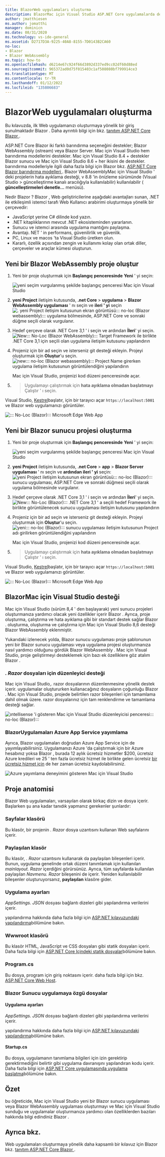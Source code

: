 ```yaml
---
title: BlazorWeb uygulamaları oluşturma
description: BlazorMac için Visual Studio ASP.NET Core uygulamalarda destek hakkında bilgi sağlar.
author: jmatthiesen
ms.author: jomatthi
manager: dominicn
ms.date: 08/31/2020
ms.technology: vs-ide-general
ms.assetid: D2717D3A-9225-40A8-8155-7D0143B2CA60
no-loc:
- Blazor
- Blazor WebAssembly
ms.topic: how-to
ms.openlocfilehash: d6214e67c924f66d3892d337ed9cc02df60d88ed
ms.sourcegitcommit: 965372ad0d75f015403c1af508080bf799914ce3
ms.translationtype: MT
ms.contentlocale: tr-TR
ms.lasthandoff: 01/12/2022
ms.locfileid: "135806683"
---
```

# <a name="create-blazor-web-apps"></a>BlazorWeb uygulamaları oluşturma

Bu kılavuzda, ilk Web uygulamanızı oluşturmaya yönelik bir giriş sunulmaktadır Blazor . Daha ayrıntılı bilgi için bkz. [tanıtım ASP.NET Core Blazor ](/aspnet/core/blazor/index).

ASP.NET Core Blazor iki farklı barındırma seçeneğini destekler; Blazor WebAssembly (ıstream) veya Blazor Server. Mac için Visual Studio hem barındırma modellerini destekler. Mac için Visual Studio 8.4 + destekler Blazor sunucu ve Mac için Visual Studio 8.6 + her ikisini de destekler. barındırma modelleriyle ilgili daha fazla bilgi için Blazor bkz. [ASP.NET Core Blazor barındırma modelleri ](/aspnet/core/blazor/hosting-models?view=aspnetcore-3.1&preserve-view=true). Blazor WebAssemblyMac için Visual Studio ' deki projelerin hata ayıklama desteği, v 8.8 'in önizleme sürümünde (Visual Studio > güncelleştirme kanalı aracılığıyla kullanılabilir) kullanılabilir ( **güncelleştirmeleri denetle...** menüsü).

Nedir Blazor ? Blazor , Web geliştiricilerine aşağıdaki avantajları sunan, .NET ile etkileşimli istemci tarafı Web Kullanıcı arabirimi oluşturmaya yönelik bir çerçevedir:

* JavaScript yerine C# dilinde kod yazın.
* .NET kitaplıklarının mevcut .NET ekosisteminden yararlanın.
* Sunucu ve istemci arasında uygulama mantığını paylaşma.
* Avantajı. NET ' in performans, güvenilirlik ve güvenlik.
* PC, Linux ve macos 'ta Visual Studio üretken olun.
* Kararlı, özellik açısından zengin ve kullanımı kolay olan ortak diller, çerçeveler ve araçlar kümesi oluşturun.

## <a name="create-a-new-blazor-webassembly-project"></a>Yeni bir Blazor WebAssembly proje oluştur
1. Yeni bir proje oluşturmak için **Başlangıç penceresinde** **Yeni** ' yi seçin:

   ![yeni seçim vurgulanmış şekilde başlangıç penceresi Mac için Visual Studio](media/blazor-new-project.png)

1. **yeni Project** iletişim kutusunda, **.net Core** > **uygulama** > **Blazor WebAssembly uygulaması** ' nı seçin ve **ileri ' yi** seçin ![ . yeni Project iletişim kutusunun ekran görüntüsü::: no-loc (Blazor webassembly)::: uygulama bölmesinde, ASP.NET Core ve sonraki düğme seçili olarak vurgulanır.](media/blazor-wasm-project-template.png)

1. Hedef çerçeve olarak .NET Core 3,1 ' i seçin ve ardından **İleri**' yi seçin. 
   ![New::: No-Loc (Blazor WebAssembly)::: Target Framework ile birlikte .NET Core 3,1 için seçili olan uygulama iletişim kutusunu yapılandırın](media/blazor-wasm-select-target-framework.png)

1. Projeniz için bir ad seçin ve isterseniz git desteği ekleyin. Projeyi oluşturmak için **Oluştur**'u seçin.
    ![new::: no-loc (Blazor webassembly)::: Project Name girerken uygulama iletişim kutusunun görüntülendiğini yapılandırın](media/blazor-wasm-name-project.png)

   Mac için Visual Studio, projenizi kod düzeni penceresinde açar.

1.   >  Uygulamayı çalıştırmak için **hata ayıklama olmadan başlatmayı** Çalıştır ' ı seçin.

   Visual Studio, [Kestrel](/aspnet/core/fundamentals/servers/kestrel)başlatır, için bir tarayıcı açar `https://localhost:5001` ve Blazor web uygulamanızı görüntüler.

   ![::: No-Loc (Blazor)::: Microsoft Edge Web App](media/blazor-new-app-in-edge.png)

## <a name="creating-a-new-blazor-server-project"></a>Yeni bir Blazor sunucu projesi oluşturma

1. Yeni bir proje oluşturmak için **Başlangıç penceresinde** **Yeni** ' yi seçin:

   ![yeni seçim vurgulanmış şekilde başlangıç penceresi Mac için Visual Studio](media/blazor-new-project.png)
1. **yeni Project** iletişim kutusunda, **.net Core** > **app** > **Blazor Server uygulaması** ' nı seçin ve **ardından ileri ' yi** seçin: ![ yeni Project iletişim kutusunun ekran görüntüsü::: no-loc (Blazor)::: sunucu uygulaması, ASP.NET Core ve sonraki düğmesi seçili olarak uygulama bölmesinde vurgulanır.](media/blazor-project-template.png)

1. Hedef çerçeve olarak .NET Core 3,1 ' i seçin ve ardından **İleri**' yi seçin. 
   ![New::: No-Loc (Blazor)::: .NET Core 3,1 ' a seçili hedef Framework ile birlikte görüntülenecek sunucu uygulaması iletişim kutusunu yapılandırın](media/blazor-select-target-framework.png)

1. Projeniz için bir ad seçin ve isterseniz git desteği ekleyin. Projeyi oluşturmak için **Oluştur**'u seçin.
   ![yeni::: no-loc (Blazor)::: sunucu uygulaması iletişim kutusunun Project adı girilirken görüntülendiğini yapılandırın](media/blazor-name-project.png)

   Mac için Visual Studio, projenizi kod düzeni penceresinde açar.
1.   >  Uygulamayı çalıştırmak için **hata ayıklama olmadan başlatmayı** Çalıştır ' ı seçin.

   Visual Studio, [Kestrel](/aspnet/core/fundamentals/servers/kestrel)başlatır, için bir tarayıcı açar `https://localhost:5001` ve Blazor web uygulamanızı görüntüler.

   ![::: No-Loc (Blazor)::: Microsoft Edge Web App](media/blazor-new-app-in-edge.png)

## <a name="blazor-support-in-visual-studio-for-mac"></a>BlazorMac için Visual Studio desteği

Mac için Visual Studio (sürüm 8,4 ' den başlayarak) yeni sunucu projeleri oluşturmanıza yardımcı olacak yeni özellikler içerir Blazor . Ayrıca, proje oluşturma, çalıştırma ve hata ayıklama gibi bir standart destek sağlar Blazor . oluşturma, oluşturma ve çalıştırma için Mac için Visual Studio 8,6 desteği Blazor WebAssembly eklenmiştir.

Yukarıdaki izlenecek yolda, Blazor sunucu uygulaması proje şablonunun yeni bir Blazor sunucu uygulaması veya uygulama projesi oluşturmanıza nasıl yardımcı olduğunu gördük Blazor WebAssembly . Mac için Visual Studio, proje geliştirmeyi desteklemek için bazı ek özelliklere göz atalım Blazor .

### <a name="editor-support-for-razor-files"></a>*. Razor* dosyaları için düzenleyici desteği
Mac için Visual Studio,. razor dosyalarının düzenlenmesine yönelik destek içerir. uygulamalar oluştururken kullanacağınız dosyaların çoğunluğu Blazor . Mac için Visual Studio, projede belirtilen razor bileşenleri için tamamlama dahil olmak üzere. razor dosyalarınız için tam renklendirme ve tamamlama desteği sağlar.

![ıntellisense 'i gösteren Mac için Visual Studio düzenleyicisi penceresi::: no-loc (Blazor):::](media/blazor-intellisense.png)

### <a name="publishing-blazor-applications-to-azure-app-service"></a>BlazorUygulamaları Azure App Service yayımlama
Ayrıca, Blazor uygulamaları doğrudan Azure App Service için de yayımlayabilirsiniz. Uygulamanızı Azure 'da çalıştırmak için bir Azure hesabınız yoksa Blazor , burada 12 aylık ücretsiz hizmetler $200, ücretsiz Azure kredileri ve 25 ' ten fazla ücretsiz hizmet ile birlikte gelen ücretsiz [bir ücretsiz hizmet için](https://azure.microsoft.com/free) de her zaman ücretsiz kaydolabilirsiniz.

![Azure yayımlama deneyimini gösteren Mac için Visual Studio](media/blazor-azure-publish.png)

## <a name="project-anatomy"></a>Proje anatomisi

Blazor Web uygulamaları, varsayılan olarak birkaç dizin ve dosya içerir. Başlarken şu ana kadar tanıdık yapmanız gerekenler şunlardır:

### <a name="pages-folder"></a>Sayfalar klasörü

Bu klasör, bir projenin *. Razor* dosya uzantısını kullanan Web sayfalarını içerir.

### <a name="shared-folder"></a>Paylaşılan klasör

Bu klasör, *. Razor* uzantısını kullanarak da paylaşılan bileşenleri içerir. Bunun, uygulama genelinde ortak düzeni tanımlamak için kullanılan *mainlayout. Razor* içerdiğini görürsünüz. Ayrıca, tüm sayfalarda kullanılan paylaşılan *Navmenu. Razor* bileşenini de içerir. Yeniden kullanılabilir bileşenler oluşturuyorsanız, **paylaşılan** klasöre gider.

### <a name="app-settings"></a>Uygulama ayarları

*AppSettings. JSON* dosyası bağlantı dizeleri gibi yapılandırma verilerini içerir.

yapılandırma hakkında daha fazla bilgi için [ASP.NET kılavuzundaki yapılandırma](/aspnet/core/fundamentals/configuration/index)bölümüne bakın.

### <a name="wwwroot-folder"></a>Wwwroot klasörü

Bu klasör HTML, JavaScript ve CSS dosyaları gibi statik dosyaları içerir. Daha fazla bilgi için [ASP.NET Core Içindeki statik dosyalar](/aspnet/core/fundamentals/static-files)bölümüne bakın.

### <a name="programcs"></a>Program.cs

Bu dosya, program için giriş noktasını içerir. daha fazla bilgi için bkz. [ASP.NET Core Web Host](/aspnet/core/fundamentals/host/web-host).

### <a name="blazor-server-app-specific-files"></a>Blazor Sunucu uygulamaya özgü dosyalar
#### <a name="app-settings"></a>Uygulama ayarları

*AppSettings. JSON* dosyası bağlantı dizeleri gibi yapılandırma verilerini içerir.

yapılandırma hakkında daha fazla bilgi için [ASP.NET kılavuzundaki yapılandırma](/aspnet/core/fundamentals/configuration/index)bölümüne bakın.

#### <a name="startupcs"></a>Startup.cs

Bu dosya, uygulamanın tanımlama bilgileri için izin gerektirip gerektirmediğini belirtir gibi uygulama davranışını yapılandıran kodu içerir. Daha fazla bilgi için [ASP.NET Core uygulamasında uygulama başlatma](/aspnet/core/fundamentals/startup)bölümüne bakın.

## <a name="summary"></a>Özet
bu öğreticide, Mac için Visual Studio yeni bir Blazor sunucu uygulaması veya Blazor WebAssembly uygulaması oluşturmayı ve Mac için Visual Studio sunduğu ve uygulamalar oluşturmanıza yardımcı olan özelliklerden bazıları hakkında bilgi edindiniz Blazor .

## <a name="see-also"></a>Ayrıca bkz.

Web uygulamaları oluşturmaya yönelik daha kapsamlı bir kılavuz için Blazor bkz. [tanıtım ASP.NET Core Blazor ](/aspnet/core/blazor/index).